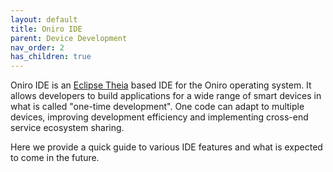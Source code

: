 ```yaml
---
layout: default
title: Oniro IDE
parent: Device Development
nav_order: 2
has_children: true
---
```

Oniro IDE is an [Eclipse Theia](https://theia-ide.org/) based IDE for the Oniro operating system. It allows developers to build applications for a wide range of smart devices in what is called "one-time development". One code can adapt to multiple devices, improving development efficiency and implementing cross-end service ecosystem sharing.

Here we provide a quick guide to various IDE features and what is expected to come in the future.